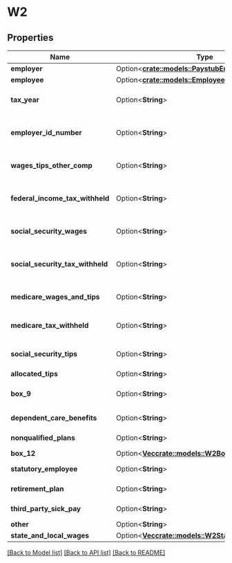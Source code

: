# W2

## Properties

Name | Type | Description | Notes
------------ | ------------- | ------------- | -------------
**employer** | Option<[**crate::models::PaystubEmployer**](PaystubEmployer.md)> |  | [optional]
**employee** | Option<[**crate::models::Employee**](Employee.md)> |  | [optional]
**tax_year** | Option<**String**> | The tax year of the W2 document. | [optional]
**employer_id_number** | Option<**String**> | An employee identification number or EIN. | [optional]
**wages_tips_other_comp** | Option<**String**> | Wages from tips and other compensation. | [optional]
**federal_income_tax_withheld** | Option<**String**> | Federal income tax withheld for the tax year. | [optional]
**social_security_wages** | Option<**String**> | Wages from social security. | [optional]
**social_security_tax_withheld** | Option<**String**> | Social security tax withheld for the tax year. | [optional]
**medicare_wages_and_tips** | Option<**String**> | Wages and tips from medicare. | [optional]
**medicare_tax_withheld** | Option<**String**> | Medicare tax withheld for the tax year. | [optional]
**social_security_tips** | Option<**String**> | Tips from social security. | [optional]
**allocated_tips** | Option<**String**> | Allocated tips. | [optional]
**box_9** | Option<**String**> | Contents from box 9 on the W2. | [optional]
**dependent_care_benefits** | Option<**String**> | Dependent care benefits. | [optional]
**nonqualified_plans** | Option<**String**> | Nonqualified plans. | [optional]
**box_12** | Option<[**Vec<crate::models::W2Box12>**](W2Box12.md)> |  | [optional]
**statutory_employee** | Option<**String**> | Statutory employee. | [optional]
**retirement_plan** | Option<**String**> | Retirement plan. | [optional]
**third_party_sick_pay** | Option<**String**> | Third party sick pay. | [optional]
**other** | Option<**String**> | Other. | [optional]
**state_and_local_wages** | Option<[**Vec<crate::models::W2StateAndLocalWages>**](W2StateAndLocalWages.md)> |  | [optional]

[[Back to Model list]](../README.md#documentation-for-models) [[Back to API list]](../README.md#documentation-for-api-endpoints) [[Back to README]](../README.md)


